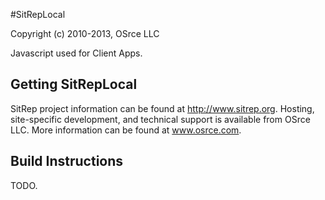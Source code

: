 #SitRepLocal

Copyright (c) 2010-2013, OSrce LLC

Javascript used for Client Apps.

## Getting SitRepLocal

SitRep project information can be found at http://www.sitrep.org.  Hosting, site-specific development, and technical support is available from OSrce LLC.
More information can be found at www.osrce.com.

## Build Instructions

TODO.





